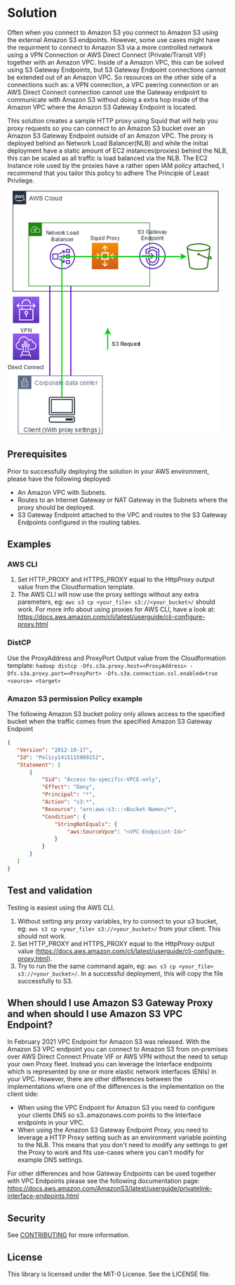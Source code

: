 # Solution

Often when you connect to Amazon S3 you connect to Amazon S3 using the external Amazon S3 endpoints. However, some use cases might have the requirment to connect to Amazon S3 via a more controlled network using a VPN Connection or AWS Direct Connect (Private/Transit VIF) together with an Amazon VPC. Inside of a Amazon VPC, this can be solved using S3 Gateway Endpoints, but S3 Gateway Endpoint connections cannot be extended out of an Amazon VPC. So resources on the other side of a connections such as: a VPN connection, a VPC peering connection or an AWS Direct Connect connection cannot use the Gateway endpoint to communicate with Amazon S3 without doing a extra hop inside of the Amazon VPC where the Amazon S3 Gateway Endpoint is located.

This solution creates a sample HTTP proxy using Squid that will help you proxy requests so you can connect to an Amazon S3 bucket over an Amazon S3 Gateway Endpoint outside of an Amazon VPC. The proxy is deployed behind an Network Load Balancer(NLB) and while the initial deployment have a static amount of EC2 instances(proxies) behind the NLB, this can be scaled as all traffic is load balanced via the NLB.
The EC2 Instance role used by the proxies have a rather open IAM policy attached, I recommend that you tailor this policy to adhere The Principle of Least Privilege.

![S3 Proxy Architecture](s3-proxy.png)

## Prerequisites

Prior to successfully deploying the solution in your AWS environment, please have the following deployed:

* An Amazon VPC with Subnets.
* Routes to an Internet Gateway or NAT Gateway in the Subnets where the proxy should be deployed.
* S3 Gateway Endpoint attached to the VPC and routes to the S3 Gateway Endpoints configured in the routing tables.

## Examples

### AWS CLI

1. Set HTTP_PROXY and HTTPS_PROXY equal to the HttpProxy output value from the Cloudformation template.
2. The AWS CLI will now use the proxy settings without any extra paremeters, eg: `aws s3 cp <your_file> s3://<your_bucket>/` should work.
For more info about using proxies for AWS CLI, have a look at: https://docs.aws.amazon.com/cli/latest/userguide/cli-configure-proxy.html

### DistCP

Use the ProxyAddress and ProxyPort Output value from the Cloudformation template:
`hadoop distcp -Dfs.s3a.proxy.host=<ProxyAddress> -Dfs.s3a.proxy.port=<ProxyPort> -Dfs.s3a.connection.ssl.enabled=true <source> <target>`

### Amazon S3 permission Policy example

The following Amazon S3 bucket policy only allows access to the specified bucket when the traffic comes from the specified Amazon S3 Gateway Endpoint

 ```json
{
    "Version": "2012-10-17",
    "Id": "Policy1415115909152",
    "Statement": [
        {
            "Sid": "Access-to-specific-VPCE-only",
            "Effect": "Deny",
            "Principal": "*",
            "Action": "s3:*",
            "Resource": "arn:aws:s3:::<Bucket-Name>/*",
            "Condition": {
                "StringNotEquals": {
                    "aws:SourceVpce": "<VPC-Endpoiint-Id>"
                }
            }
        }
    ]
}
```

## Test and validation

Testing is easiest using the AWS CLI.

1. Without setting any proxy variables, try to connect to your s3 bucket, eg: `aws s3 cp <your_file> s3://<your_bucket>/` from your client. This should not work.
2. Set HTTP_PROXY and HTTPS_PROXY equal to the HttpProxy output value (https://docs.aws.amazon.com/cli/latest/userguide/cli-configure-proxy.html).
3. Try to run the the same command again, eg: `aws s3 cp <your_file> s3://<your_bucket>/`. In a successful deployment, this will copy the file successfully to S3.


## When should I use Amazon S3 Gateway Proxy and when should I use Amazon S3 VPC Endpoint?

In February 2021 VPC Endpoint for Amazon S3 was released. With the Amazon S3 VPC endpoint you can connect to Amazon S3 from on-premises over AWS Direct Connect Private VIF or AWS VPN without the need to setup your own Proxy fleet. Instead you can leverage the Interface endpoints which is represented by one or more elastic network interfaces (ENIs) in your VPC. However, there are other differences between the implementations where one of the differences is the implementation on the client side:
* When using the VPC Endpoint for Amazon S3 you need to configure your clients DNS so s3.<region>.amazonaws.com points to the Interface endpoints in your VPC.
* When using the Amazon S3 Gateway Endpoint Proxy, you need to leverage a HTTP Proxy setting such as an environment variable pointing to the NLB. This means that you don't need to modify any settings to get the Proxy to work and fits use-cases where you can't modify for example DNS settings.

For other differences and how Gateway Endpoints can be used together with VPC Endpoints please see the following documentation page: https://docs.aws.amazon.com/AmazonS3/latest/userguide/privatelink-interface-endpoints.html
## Security

See [CONTRIBUTING](CONTRIBUTING.md#security-issue-notifications) for more information.

## License

This library is licensed under the MIT-0 License. See the LICENSE file.

